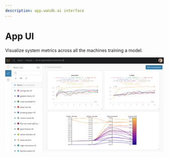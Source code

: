 ```yaml
---
description: app.wandb.ai interface
---
```


# App UI

Visualize system metrics across all the machines training a model.

![](../.gitbook/assets/image%20%2844%29.png)



